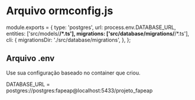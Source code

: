# Arquivo ormconfig.js

module.exports = {
type: 'postgres',
url: process.env.DATABASE_URL,
entities: ['src/models/**/*.ts'],
migrations: ['src/database/migrations/**/*.ts'],
cli: {
migrationsDir: './src/database/migrations',
},
};

## Arquivo .env

Use sua configuração baseado no container que criou.

DATABASE_URL = postgres://postgres:fapeap@localhost:5433/projeto_fapeap
